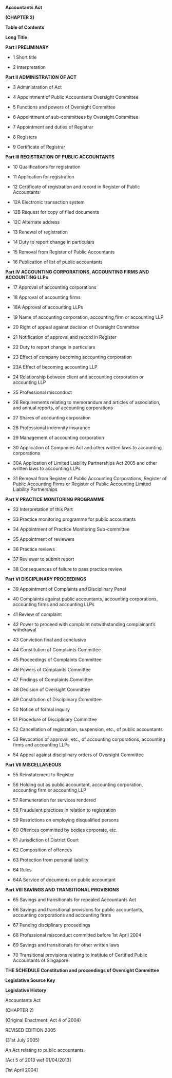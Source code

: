 **Accountants Act**

**(CHAPTER 2)**



**Table of Contents**



**Long Title**

**Part I PRELIMINARY**

- 1 Short title

- 2 Interpretation

**Part II ADMINISTRATION OF ACT**

- 3 Administration of Act

- 4 Appointment of Public Accountants Oversight Committee

- 5 Functions and powers of Oversight Committee

- 6 Appointment of sub-committees by Oversight Committee

- 7 Appointment and duties of Registrar

- 8 Registers

- 9 Certificate of Registrar

**Part III REGISTRATION OF PUBLIC ACCOUNTANTS**

- 10 Qualifications for registration

- 11 Application for registration

- 12 Certificate of registration and record in Register of Public Accountants

- 12A Electronic transaction system

- 12B Request for copy of filed documents

- 12C Alternate address

- 13 Renewal of registration

- 14 Duty to report change in particulars

- 15 Removal from Register of Public Accountants

- 16 Publication of list of public accountants

**Part IV ACCOUNTING CORPORATIONS, ACCOUNTING FIRMS AND ACCOUNTING LLPs**

- 17 Approval of accounting corporations

- 18 Approval of accounting firms

- 18A Approval of accounting LLPs

- 19 Name of accounting corporation, accounting firm or accounting LLP

- 20 Right of appeal against decision of Oversight Committee

- 21 Notification of approval and record in Register

- 22 Duty to report change in particulars

- 23 Effect of company becoming accounting corporation

- 23A Effect of becoming accounting LLP

- 24 Relationship between client and accounting corporation or accounting LLP

- 25 Professional misconduct

- 26 Requirements relating to memorandum and articles of association, and annual reports, of accounting corporations

- 27 Shares of accounting corporation

- 28 Professional indemnity insurance

- 29 Management of accounting corporation

- 30 Application of Companies Act and other written laws to accounting corporations

- 30A Application of Limited Liability Partnerships Act 2005 and other written laws to accounting LLPs

- 31 Removal from Register of Public Accounting Corporations, Register of Public Accounting Firms or Register of Public Accounting Limited Liability Partnerships

**Part V PRACTICE MONITORING PROGRAMME**

- 32 Interpretation of this Part

- 33 Practice monitoring programme for public accountants

- 34 Appointment of Practice Monitoring Sub-committee

- 35 Appointment of reviewers

- 36 Practice reviews

- 37 Reviewer to submit report

- 38 Consequences of failure to pass practice review

**Part VI DISCIPLINARY PROCEEDINGS**

- 39 Appointment of Complaints and Disciplinary Panel

- 40 Complaints against public accountants, accounting corporations, accounting firms and accounting LLPs

- 41 Review of complaint

- 42 Power to proceed with complaint notwithstanding complainant’s withdrawal

- 43 Conviction final and conclusive

- 44 Constitution of Complaints Committee

- 45 Proceedings of Complaints Committee

- 46 Powers of Complaints Committee

- 47 Findings of Complaints Committee

- 48 Decision of Oversight Committee

- 49 Constitution of Disciplinary Committee

- 50 Notice of formal inquiry

- 51 Procedure of Disciplinary Committee

- 52 Cancellation of registration, suspension, etc., of public accountants

- 53 Revocation of approval, etc., of accounting corporations, accounting firms and accounting LLPs

- 54 Appeal against disciplinary orders of Oversight Committee

**Part VII MISCELLANEOUS**

- 55 Reinstatement to Register

- 56 Holding out as public accountant, accounting corporation, accounting firm or accounting LLP

- 57 Remuneration for services rendered

- 58 Fraudulent practices in relation to registration

- 59 Restrictions on employing disqualified persons

- 60 Offences committed by bodies corporate, etc.

- 61 Jurisdiction of District Court

- 62 Composition of offences

- 63 Protection from personal liability

- 64 Rules

- 64A Service of documents on public accountant

**Part VIII SAVINGS AND TRANSITIONAL PROVISIONS**

- 65 Savings and transitionals for repealed Accountants Act

- 66 Savings and transitional provisions for public accountants, accounting corporations and accounting firms

- 67 Pending disciplinary proceedings

- 68 Professional misconduct committed before 1st April 2004

- 69 Savings and transitionals for other written laws

- 70 Transitional provisions relating to Institute of Certified Public Accountants of Singapore

**THE SCHEDULE
                Constitution and proceedings of Oversight Committee**

**Legislative Source Key**

**Legislative History**

Accountants Act

(CHAPTER 2)

(Original Enactment: Act 4 of 2004)

REVISED EDITION 2005

(31st July 2005)

An Act relating to public accountants.

[Act 5 of 2013 wef 01/04/2013]

[1st April 2004]


